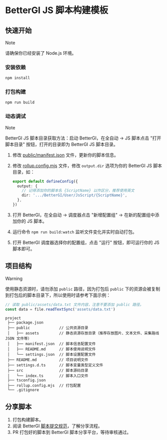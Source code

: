 # BetterGI JS 脚本构建模板

## 快速开始

> [!Note]
> 请确保你已经安装了 Node.js 环境。

### 安装依赖

```bash
npm install
```

### 打包构建

```bash
npm run build
```

### 动态调试

> [!Note]
> BetterGI JS 脚本目录获取方法：启动 BetterGI，在全自动 -> JS 脚本点击 "打开脚本目录" 按钮，打开的目录即为 BetterGI JS 脚本目录。

1. 修改 [public/manifest.json](./public/manifest.json) 文件，更新你的脚本信息。
2. 修改 [rollup.config.mjs](./rollup.config.mjs) 文件，修改 `output.dir` 选项为你的 BetterGI JS 脚本目录，如：

   ```typescript
   export default defineConfig({
     output: {
       // 记得添加你的脚本名 {ScriptName} 以作区分，推荐使用英文
       dir: '.../BetterGI/User/JsScript/{ScriptName}',
     },
   })
   ```
3. 打开 BetterGI，在全自动 -> 调度器点击 "新增配置组" -> 在新的配置组中添加你的 JS 脚本。
4. 运行命令 `npm run build:watch` 监听文件变化并实时自动打包。
5. 打开 BetterGI 调度器选择你的配置组，点击 "运行" 按钮，即可运行你的 JS 脚本即可。

## 项目结构

> [!Warning]
> 使用静态资源时，请勿添加 `public` 路径，因为打包后 `public` 下的资源会被复制到打包后的脚本目录下，所以使用时请参考下面示例：
>
> ```typescript
> // 读取 public/assets/data.txt 文件内容，注意不要添加 public 路径。
> const data = file.readTextSync('assets/data.txt')
> ```

```
project
 ├── package.json
 ├── public             // 公共资源目录
 │   ├── assets         // 静态资源存放目录（推荐存放图片、文本文件、采集路线 JSON 文件等）
 │   ├── manifest.json  // 脚本信息配置文件
 │   ├── README.md      // 脚本使用说明文件
 │   └── settings.json  // 脚本设置配置文件
 ├── README.md          // 项目说明文件
 ├── settings.d.ts      // 脚本变量类型定义文件
 ├── src                // 脚本源码目录
 │   └── index.ts       // 脚本入口文件
 ├── tsconfig.json
 ├── rollup.config.mjs  // 打包配置
 └── .gitignore
```

## 分享脚本

1. 打包构建脚本。
2. 阅读 BetterGI [脚本提交规范](https://github.com/babalae/bettergi-scripts-list?tab=readme-ov-file#%E8%84%9A%E6%9C%AC%E6%8F%90%E4%BA%A4%E8%A7%84%E8%8C%83)，了解分享流程。
3. PR 打包好的脚本到 BetterGI 脚本分享平台，等待审核通过。